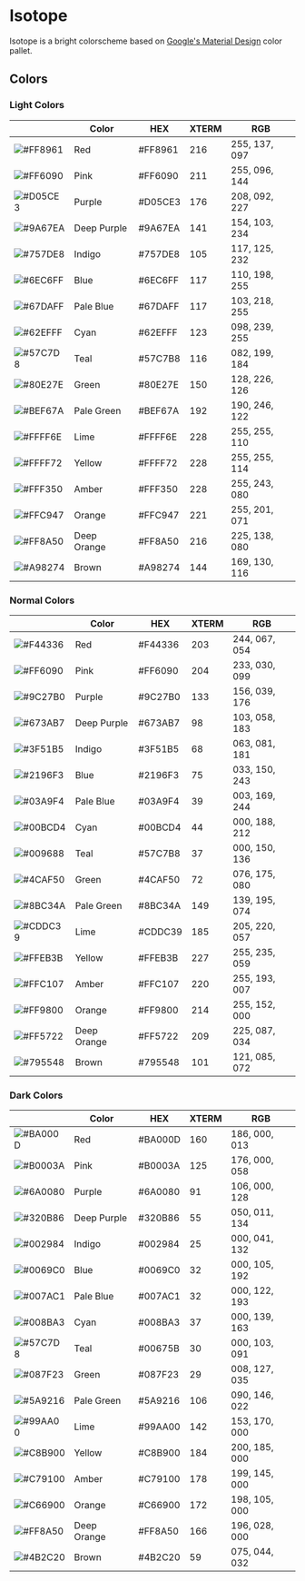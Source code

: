 # Isotope #

Isotope is a bright colorscheme based on [Google's Material
Design](https://material.io) color pallet.

## Colors ##

### Light Colors ###

|                                                          | Color       | HEX     | XTERM | RGB           |
|----------------------------------------------------------|-------------|---------|-------|---------------|
| ![#FF8961](https://placehold.it/15/ff8961/000000?text=+) | Red         | #FF8961 | 216   | 255, 137, 097 |
| ![#FF6090](https://placehold.it/15/ff6090/000000?text=+) | Pink        | #FF6090 | 211   | 255, 096, 144 |
| ![#D05CE3](https://placehold.it/15/d05ce3/000000?text=+) | Purple      | #D05CE3 | 176   | 208, 092, 227 |
| ![#9A67EA](https://placehold.it/15/9a67ea/000000?text=+) | Deep Purple | #9A67EA | 141   | 154, 103, 234 |
| ![#757DE8](https://placehold.it/15/757de8/000000?text=+) | Indigo      | #757DE8 | 105   | 117, 125, 232 |
| ![#6EC6FF](https://placehold.it/15/6ec6ff/000000?text=+) | Blue        | #6EC6FF | 117   | 110, 198, 255 |
| ![#67DAFF](https://placehold.it/15/67daff/000000?text=+) | Pale Blue   | #67DAFF | 117   | 103, 218, 255 |
| ![#62EFFF](https://placehold.it/15/62efff/000000?text=+) | Cyan        | #62EFFF | 123   | 098, 239, 255 |
| ![#57C7D8](https://placehold.it/15/57c7b8/000000?text=+) | Teal        | #57C7B8 | 116   | 082, 199, 184 |
| ![#80E27E](https://placehold.it/15/80e27e/000000?text=+) | Green       | #80E27E | 150   | 128, 226, 126 |
| ![#BEF67A](https://placehold.it/15/bef67a/000000?text=+) | Pale Green  | #BEF67A | 192   | 190, 246, 122 |
| ![#FFFF6E](https://placehold.it/15/ffff6e/000000?text=+) | Lime        | #FFFF6E | 228   | 255, 255, 110 |
| ![#FFFF72](https://placehold.it/15/ffff72/000000?text=+) | Yellow      | #FFFF72 | 228   | 255, 255, 114 |
| ![#FFF350](https://placehold.it/15/fff350/000000?text=+) | Amber       | #FFF350 | 228   | 255, 243, 080 |
| ![#FFC947](https://placehold.it/15/ffc947/000000?text=+) | Orange      | #FFC947 | 221   | 255, 201, 071 |
| ![#FF8A50](https://placehold.it/15/ff8a50/000000?text=+) | Deep Orange | #FF8A50 | 216   | 225, 138, 080 |
| ![#A98274](https://placehold.it/15/a98274/000000?text=+) | Brown       | #A98274 | 144   | 169, 130, 116 |


### Normal Colors ###

|                                                          | Color       | HEX     | XTERM | RGB           |
|----------------------------------------------------------|-------------|---------|-------|---------------|
| ![#F44336](https://placehold.it/15/F44336/000000?text=+) | Red         | #F44336 | 203   | 244, 067, 054 |
| ![#FF6090](https://placehold.it/15/E91E63/000000?text=+) | Pink        | #FF6090 | 204   | 233, 030, 099 |
| ![#9C27B0](https://placehold.it/15/9C27B0/000000?text=+) | Purple      | #9C27B0 | 133   | 156, 039, 176 |
| ![#673AB7](https://placehold.it/15/673AB7/000000?text=+) | Deep Purple | #673AB7 | 98    | 103, 058, 183 |
| ![#3F51B5](https://placehold.it/15/3F51B5/000000?text=+) | Indigo      | #3F51B5 | 68    | 063, 081, 181 |
| ![#2196F3](https://placehold.it/15/2196F3/000000?text=+) | Blue        | #2196F3 | 75    | 033, 150, 243 |
| ![#03A9F4](https://placehold.it/15/03A9F4/000000?text=+) | Pale Blue   | #03A9F4 | 39    | 003, 169, 244 |
| ![#00BCD4](https://placehold.it/15/00BCD4/000000?text=+) | Cyan        | #00BCD4 | 44    | 000, 188, 212 |
| ![#009688](https://placehold.it/15/57c7b8/000000?text=+) | Teal        | #57C7B8 | 37    | 000, 150, 136 |
| ![#4CAF50](https://placehold.it/15/4CAF50/000000?text=+) | Green       | #4CAF50 | 72    | 076, 175, 080 |
| ![#8BC34A](https://placehold.it/15/8BC34A/000000?text=+) | Pale Green  | #8BC34A | 149   | 139, 195, 074 |
| ![#CDDC39](https://placehold.it/15/CDDC39/000000?text=+) | Lime        | #CDDC39 | 185   | 205, 220, 057 |
| ![#FFEB3B](https://placehold.it/15/FFEB3B/000000?text=+) | Yellow      | #FFEB3B | 227   | 255, 235, 059 |
| ![#FFC107](https://placehold.it/15/FFC107/000000?text=+) | Amber       | #FFC107 | 220   | 255, 193, 007 |
| ![#FF9800](https://placehold.it/15/FF9800/000000?text=+) | Orange      | #FF9800 | 214   | 255, 152, 000 |
| ![#FF5722](https://placehold.it/15/FF5722/000000?text=+) | Deep Orange | #FF5722 | 209   | 225, 087, 034 |
| ![#795548](https://placehold.it/15/795548/000000?text=+) | Brown       | #795548 | 101   | 121, 085, 072 |

### Dark Colors ###

|                                                          | Color       | HEX     | XTERM | RGB           |
|----------------------------------------------------------|-------------|---------|-------|---------------|
| ![#BA000D](https://placehold.it/15/BA000D/000000?text=+) | Red         | #BA000D | 160   | 186, 000, 013 |
| ![#B0003A](https://placehold.it/15/B0003A/000000?text=+) | Pink        | #B0003A | 125   | 176, 000, 058 |
| ![#6A0080](https://placehold.it/15/6A0080/000000?text=+) | Purple      | #6A0080 | 91    | 106, 000, 128 |
| ![#320B86](https://placehold.it/15/320B86/000000?text=+) | Deep Purple | #320B86 | 55    | 050, 011, 134 |
| ![#002984](https://placehold.it/15/002984/000000?text=+) | Indigo      | #002984 | 25    | 000, 041, 132 |
| ![#0069C0](https://placehold.it/15/0069C0/000000?text=+) | Blue        | #0069C0 | 32    | 000, 105, 192 |
| ![#007AC1](https://placehold.it/15/007AC1/000000?text=+) | Pale Blue   | #007AC1 | 32    | 000, 122, 193 |
| ![#008BA3](https://placehold.it/15/008BA3/000000?text=+) | Cyan        | #008BA3 | 37    | 000, 139, 163 |
| ![#57C7D8](https://placehold.it/15/00675B/000000?text=+) | Teal        | #00675B | 30    | 000, 103, 091 |
| ![#087F23](https://placehold.it/15/087F23/000000?text=+) | Green       | #087F23 | 29    | 008, 127, 035 |
| ![#5A9216](https://placehold.it/15/5A9216/000000?text=+) | Pale Green  | #5A9216 | 106   | 090, 146, 022 |
| ![#99AA00](https://placehold.it/15/99AA00/000000?text=+) | Lime        | #99AA00 | 142   | 153, 170, 000 |
| ![#C8B900](https://placehold.it/15/C8B900/000000?text=+) | Yellow      | #C8B900 | 184   | 200, 185, 000 |
| ![#C79100](https://placehold.it/15/C79100/000000?text=+) | Amber       | #C79100 | 178   | 199, 145, 000 |
| ![#C66900](https://placehold.it/15/C66900/000000?text=+) | Orange      | #C66900 | 172   | 198, 105, 000 |
| ![#FF8A50](https://placehold.it/15/C41C00/000000?text=+) | Deep Orange | #FF8A50 | 166   | 196, 028, 000 |
| ![#4B2C20](https://placehold.it/15/4B2C20/000000?text=+) | Brown       | #4B2C20 | 59    | 075, 044, 032 |

